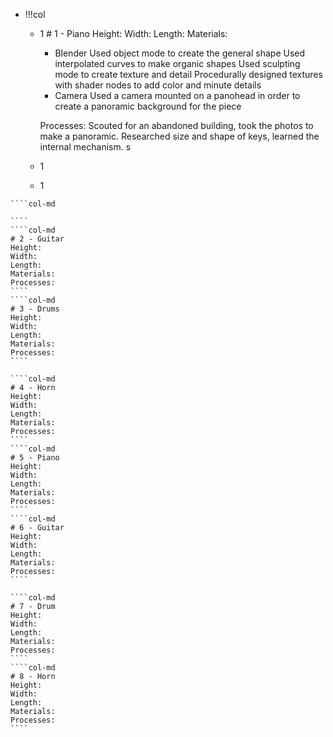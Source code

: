 - !!!col
	- 1
		  # 1 - Piano
		Height: 
		Width: 
		Length: 
		Materials:
		- Blender
		Used object mode to create the general shape
		Used interpolated curves to make organic shapes
		Used sculpting mode to create texture and detail
		Procedurally designed textures with shader nodes to add color and minute details
		- Camera
		Used a camera mounted on a panohead in order to create a panoramic background for the piece
		
		Processes:
		Scouted for an abandoned building, took the photos to make a panoramic.
		Researched size and shape of keys, learned the internal mechanism. s
	- 1
	- 1
`````col
````col-md

````
````col-md
# 2 - Guitar
Height: 
Width: 
Length: 
Materials: 
Processes: 
````
````col-md
# 3 - Drums
Height: 
Width: 
Length: 
Materials: 
Processes: 
````
`````
`````col
````col-md
# 4 - Horn
Height: 
Width: 
Length: 
Materials: 
Processes: 
````
````col-md
# 5 - Piano
Height: 
Width: 
Length: 
Materials: 
Processes: 
````
````col-md
# 6 - Guitar
Height: 
Width: 
Length: 
Materials: 
Processes: 
````
`````
`````col
````col-md
# 7 - Drum
Height: 
Width: 
Length: 
Materials: 
Processes: 
````
````col-md
# 8 - Horn
Height: 
Width: 
Length: 
Materials: 
Processes: 
````
`````
